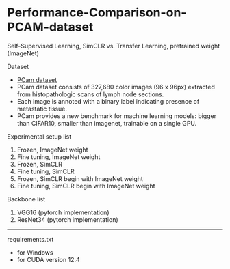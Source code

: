 # Performance-Comparison-on-PCAM-dataset

Self-Supervised Learning, SimCLR vs. Transfer Learning, pretrained weight (ImageNet) 

Dataset
- [PCam dataset](https://github.com/basveeling/pcam)
- PCam dataset consists of 327,680 color images (96 x 96px) extracted from histopathologic scans of lymph node sections.
- Each image is annoted with a binary label indicating presence of metastatic tissue.
- PCam provides a new benchmark for machine learning models: bigger than CIFAR10, smaller than imagenet, trainable on a single GPU.

Experimental setup list
1. Frozen, ImageNet weight 
2. Fine tuning, ImageNet weight 
3. Frozen, SimCLR
4. Fine tuning, SimCLR
5. Frozen, SimCLR begin with ImageNet weight 
6. Fine tuning, SimCLR begin with ImageNet weight 

Backbone list 
1. VGG16 (pytorch implementation)
2. ResNet34 (pytorch implementation)

---

requirements.txt
- for Windows
- for CUDA version 12.4